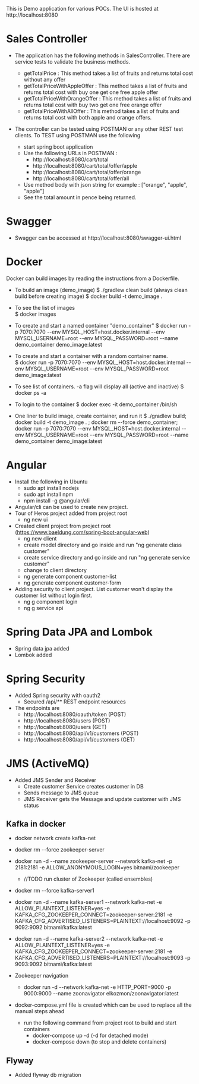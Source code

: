 This is Demo application for various POCs. The UI is hosted at http://localhost:8080

# Sales Controller
- The application has the following methods in SalesController. There are service tests to validate the business methods.
    - getTotalPrice : This method takes a list of fruits and returns total cost without any offer
    - getTotalPriceWithAppleOffer : This method takes a list of fruits and returns total cost with buy one get one free apple offer
    - getTotalPriceWithOrangeOffer : This method takes a list of fruits and returns total cost with buy two get one free orange offer
    - getTotalPriceWithAllOffer : This method takes a list of fruits and returns total cost with both apple and orange offers.

- The controller can be tested using POSTMAN or any other REST test clients. To TEST using POSTMAN use the following
    - start spring boot application
    - Use the following URLs in POSTMAN :
        - http://localhost:8080/cart/total
        - http://localhost:8080/cart/total/offer/apple
        - http://localhost:8080/cart/total/offer/orange
        - http://localhost:8080/cart/total/offer/all
    - Use method body with json string for example : ["orange", "apple", "apple"]
    - See the total amount in pence being returned.
 
# Swagger
- Swagger can be accessed at http://localhost:8080/swagger-ui.html

# Docker
Docker can build images by reading the instructions from a Dockerfile.

- To build an image (demo_image)
    $ ./gradlew clean build  (always clean build before creating image)
    $ docker build -t demo_image . 
    
- To see the list of images    
    $ docker images
    
- To create and start a named container "demo_container" 
    $ docker run -p 7070:7070 --env MYSQL_HOST=host.docker.internal --env MYSQL_USERNAME=root --env MYSQL_PASSWORD=root --name demo_container demo_image:latest 
    
- To create and start a container with a random container name.  
    $ docker run -p 7070:7070 --env MYSQL_HOST=host.docker.internal --env MYSQL_USERNAME=root --env MYSQL_PASSWORD=root demo_image:latest
   
- To see list of containers. -a flag will display all (active and inactive)
    $ docker ps -a
             
- To login to the container
    $ docker exec -it demo_container /bin/sh
    
- One liner to build image, create container, and run it
    $ ./gradlew build; docker build -t demo_image . ; docker rm --force demo_container; docker run -p 7070:7070 --env MYSQL_HOST=host.docker.internal --env MYSQL_USERNAME=root --env MYSQL_PASSWORD=root --name demo_container demo_image:latest 
    
# Angular
- Install the following in Ubuntu
    - sudo apt install nodejs
    - sudo apt install npm
    - npm install -g @angular/cli
- Angular/cli can be used to create new project.
- Tour of Heros project added  from project root
    - ng new ui
- Created client project from project root (https://www.baeldung.com/spring-boot-angular-web)
    - ng new client
    - create model directory and go inside and run "ng generate class customer"
    - create service directory and go inside and run "ng generate service customer"
    - change to client directory
    - ng generate component customer-list
    - ng generate component customer-form
- Adding security to client project. List customer won't display the customer list without login first.   
    - ng g component login
    - ng g service api
    
# Spring Data JPA and Lombok
- Spring data jpa added
- Lombok added

# Spring Security
- Added Spring security with oauth2
    - Secured /api/** REST endpoint resources 
- The endpoints are
    - http://localhost:8080/oauth/token (POST)
    - http://localhost:8080/users (POST)
    - http://localhost:8080/users (GET)
    - http://localhost:8080/api/v1/customers (POST)
    - http://localhost:8080/api/v1/customers (GET)
    
# JMS (ActiveMQ)
- Added JMS Sender and Receiver 
    - Create customer Service creates customer in DB 
    - Sends message to JMS queue
    - JMS Receiver gets the Message and update customer with JMS status
     
## Kafka in docker
- docker network create kafka-net
- docker rm --force zookeeper-server
- docker run -d --name zookeeper-server --network kafka-net -p 2181:2181 -e ALLOW_ANONYMOUS_LOGIN=yes bitnami/zookeeper
    - //TODO run cluster of Zookeeper (called ensembles)
- docker rm --force kafka-server1
- docker run -d --name kafka-server1 --network kafka-net -e ALLOW_PLAINTEXT_LISTENER=yes -e KAFKA_CFG_ZOOKEEPER_CONNECT=zookeeper-server:2181 -e KAFKA_CFG_ADVERTISED_LISTENERS=PLAINTEXT://localhost:9092 -p 9092:9092 bitnami/kafka:latest
- docker run -d --name kafka-server2 --network kafka-net -e ALLOW_PLAINTEXT_LISTENER=yes -e KAFKA_CFG_ZOOKEEPER_CONNECT=zookeeper-server:2181 -e KAFKA_CFG_ADVERTISED_LISTENERS=PLAINTEXT://localhost:9093 -p 9093:9092 bitnami/kafka:latest

- Zookeeper navigation
    - docker run -d --network kafka-net -e HTTP_PORT=9000 -p 9000:9000 --name zoonavigator elkozmon/zoonavigator:latest

- docker-compose.yml file is created which can be used to replace all the manual steps ahead
    - run the following command from project root to build and start containers
        - docker-compose up -d (-d for detached mode)
        - docker-compose down  (to stop and delete containers)  
        
## Flyway
- Added flyway db migration
